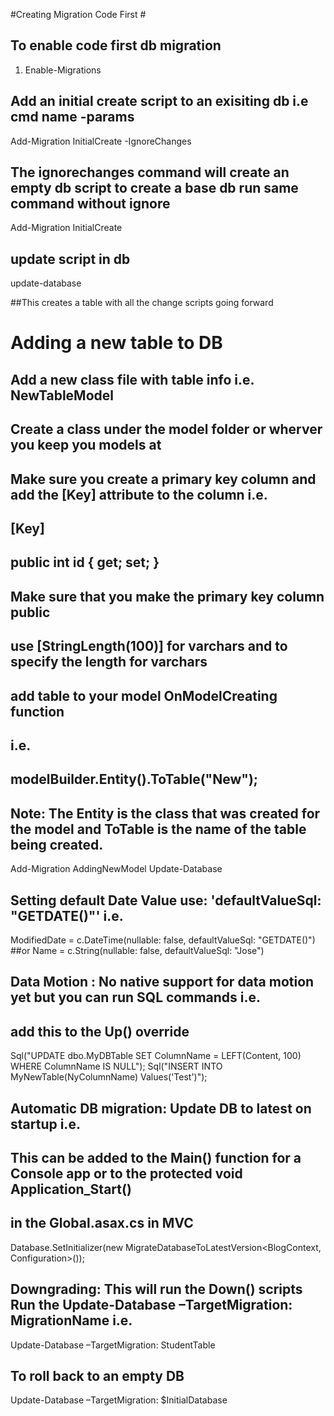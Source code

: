 #Creating Migration Code First #
## To enable code first db migration
1. Enable-Migrations

## Add an initial create script to an exisiting db i.e cmd name -params
Add-Migration InitialCreate -IgnoreChanges

## The ignorechanges command will create an empty db script to create a base db run same command without ignore
Add-Migration InitialCreate

## update script in db
update-database

##This creates a table with all the change scripts going forward

# Adding a new table to DB #

## Add a new class file with table info i.e. NewTableModel
## Create a class under the model folder or wherver you keep you models at
## Make sure you create a primary key column and add the [Key] attribute to the column i.e.
##	[Key]
##   public int id { get; set; }
## Make sure that you make the primary key column public
## use  [StringLength(100)] for varchars and to specify the length for varchars
## add table to your model OnModelCreating function
## i.e.
##	modelBuilder.Entity<NewTableModel>().ToTable("New");
## Note: The Entity<ModelName> is the class that was created for the model and ToTable is the name of the table being created.
Add-Migration AddingNewModel
Update-Database

## Setting default Date Value use: 'defaultValueSql: "GETDATE()"' i.e.
ModifiedDate = c.DateTime(nullable: false, defaultValueSql: "GETDATE()")
##or
Name = c.String(nullable: false, defaultValueSql: "Jose")

## Data Motion : No native support for data motion yet but you can run SQL commands i.e.
## add this to the Up() override
Sql("UPDATE dbo.MyDBTable SET ColumnName = LEFT(Content, 100) WHERE ColumnName IS NULL");
Sql("INSERT INTO MyNewTable(NyColumnName) Values('Test')");

## Automatic DB migration: Update DB to latest on startup i.e. 
## This can be added to the Main() function for a Console app or to the protected void Application_Start()
## in the Global.asax.cs in MVC
 Database.SetInitializer(new MigrateDatabaseToLatestVersion<BlogContext, Configuration>());

## Downgrading: This will run the Down() scripts  Run the Update-Database –TargetMigration: MigrationName i.e.
Update-Database –TargetMigration: StudentTable 

## To roll back to an empty DB
Update-Database –TargetMigration: $InitialDatabase
